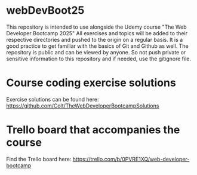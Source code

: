 # webDevBoot25
This repository is intended to use alongside the Udemy course "The Web Developer Bootcamp 2025"
All exercises and topics will be added to their respective directories and pushed to the origin on a regular basis. It is a good practice to get familiar with the basics of Git and Github as well.
The repository is public and can be viewed by anyone. So not push private or sensitive information to this repository and if needed, use the gitignore file.

# Course coding exercise solutions
Exercise solutions can be found here: https://github.com/Colt/TheWebDeveloperBootcampSolutions

# Trello board that accompanies the course
Find the Trello board here: https://trello.com/b/0PVRE1XQ/web-developer-bootcamp